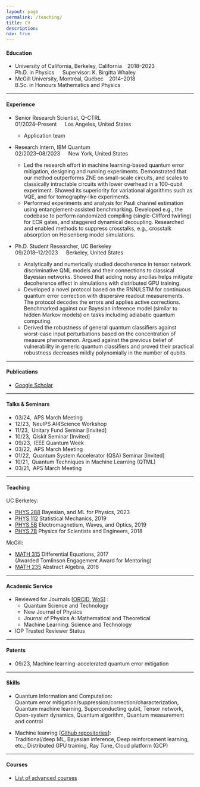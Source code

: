 ```yaml
---
layout: page
permalink: /teaching/
title: CV
description: 
nav: true
---
```


<!-- For now, this page is assumed to be a static description of your courses. You can convert it to a collection similar to `_projects/` so that you can have a dedicated page for each course.

Organize your courses by years, topics, or universities, however you like! -->

#### Education

* University of California, Berkeley, California &ensp; 2018&ndash;2023
<br> Ph.D. in Physics 
&emsp; Supervisor: K. Birgitta Whaley
* McGill University, Montr&#233;al, Qu&#233;bec &ensp; 2014&ndash;2018
<br> B.Sc. in Honours Mathematics and Physics

---

#### Experience
* Senior Research Scientist, Q-CTRL
<br> 01/2024&ndash;Present &emsp; Los Angeles, United States
  * Application team
* Research Intern, IBM Quantum
<br> 02/2023&ndash;08/2023 &emsp; New York, United States
  * Led the research effort in machine learning-based quantum error mitigation, designing and running experiments. Demonstrated that our method outperforms ZNE
on small-scale circuits, and scales to classically intractable circuits with lower overhead in a 100-qubit experiment. Showed its superiority for variational algorithms
such as VQE, and for tomography-like experiments.
  * Performed experiments and analysis for Pauli channel estimation using
  entanglement-assisted benchmarking. Developed e.g., the codebase to perform randomized compiling (single-Clifford twirling) for ECR gates, and staggered dynamical decoupling. Researched and enabled
  methods to suppress crosstalks, e.g., crosstalk absorption
  on Heisenberg model simulations.

* Ph.D. Student Researcher, UC Berkeley
<br> 09/2018&ndash;12/2023 &emsp; Berkeley, United States
  * Analytically and numerically studied decoherence in tensor network discriminative QML models and
their connections to classical Bayesian networks. Showed that adding noisy ancillas helps mitigate decoherence effect in simulations with distributed GPU training.
  * Developed a novel protocol based on the RNN/LSTM for continuous quantum error correction with dispersive readout
  measurements. The protocol decodes the errors and applies active corrections. Benchmarked against
  our Bayesian inference model (similar to hidden Markov models) on tasks including adiabatic quantum computing.
  * Derived the robustness of general quantum classifiers against worst-case input perturbations based on the concentration
  of measure phenomenon. Argued against the previous belief of vulnerability in generic quantum classifiers and proved their
  practical robustness decreases mildly polynomially in the number of qubits.


---

#### Publications
* <a href="https://scholar.google.com/citations?user=P35A9JoAAAAJ&hl=en">Google Scholar</a>


---

#### Talks & Seminars
- 03/24,&ensp;APS March Meeting<br>
- 12/23,&ensp;NeuIPS AI4Science Workshop<br>
- 11/23,&ensp;Unitary Fund Seminar [Invited]<br>
- 10/23,&ensp;Qiskit Seminar [Invited]<br>
- 09/23,&ensp;IEEE Quantum Week<br>
- 03/22,&ensp;APS March Meeting<br>
- 01/22,&ensp;Quantum System Accelerator (QSA) Seminar [Invited]<br>
- 10/21,&ensp;Quantum Techniques in Machine Learning (QTML)<br>
- 03/21,&ensp;APS March Meeting<br>

---

#### Teaching

[//]: # (I led dicussion sessions for the following courses)

UC Berkeley: <br>
- <a href="https://classes.berkeley.edu/content/2023-fall-physics-288-001-lec-001">PHYS 288</a>&nbsp;Bayesian, and ML for Physics, 2023<br>
- <a href="https://classes.berkeley.edu/content/2019-fall-physics-112-001-lec-001">PHYS 112</a>&nbsp;Statistical Mechanics, 2019<br>
- <a href="https://classes.berkeley.edu/content/2019-spring-physics-5b-001-lec-001">PHYS 5B</a>&nbsp;Electromagnetism, Waves, and Optics, 2019<br>
- <a href="https://classes.berkeley.edu/content/2018-fall-physics-7b-001-lec-001">PHYS 7B</a>&nbsp;Physics for Scientists and Engineers, 2018<br>

McGill: <br>
- <a href="https://www.mcgill.ca/study/2016-2017/courses/math-315">MATH 315</a>&nbsp;Differential Equations, 2017<br>
(Awarded Tomlinson Engagement Award for Mentoring)<br>
- <a href="https://www.mcgill.ca/study/2016-2017/courses/math-235">MATH 235</a>&nbsp;Abstract Algebra, 2016<br> 
<!-- - <a href="https://susmcgill.ca/peer-tutoring">Tutor</a> for Mechanics and Calculus, 2015<br> -->

---


#### Academic Service
- Reviewed for Journals [<a href="https://orcid.org/0000-0002-6399-006X">ORCID</a>, <a href="https://www.webofscience.com/wos/author/record/32106605">WoS</a>] : <br>
  - Quantum Science and Technology<br>
  - New Journal of Physics<br>
  - Journal of Physics A: Mathematical and Theoretical<br>
  - Machine Learning: Science and Technology
- IOP Trusted Reviewer Status

---

#### Patents
- 09/23, Machine learning-accelerated quantum error mitigation

---

#### Skills
- Quantum Information and Computation:
  <br> Quantum error mitigation/suppression/correction/characterization, Quantum machine learning, Superconducting qubit, Tensor network, Open-system dynamics, Quantum algorithm, Quantum measurement and control

- Machine leanring [<a href="https://github.com/HaoranLiao">Github repositories</a>]:
  <br>Traditional/deep ML, Bayesian inference, Deep reinforcement learning, etc.;  Distributed GPU training, Ray
  Tune, Cloud platform (GCP)

---

#### Courses
* <a href="https://www.linkedin.com/in/haoran-liao/details/courses">List of advanced courses</a>


